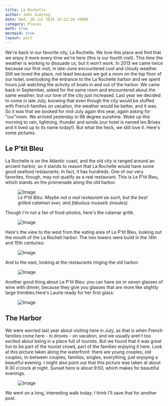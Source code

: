 ```yaml
---
title: La Rochelle
author: John Zumsteg
date: Wed, 20 Jul 2016 15:22:28 +0000
category: Places
math: true
mermaid: true
layout: post
---
```

We're back in our favorite city, La Rochelle. We love this place and find that we enjoy it more every time we're here (this is our fourth visit). This time the weather is working to dissuade us, but it won't work. In 2013 we came twice because our first visit, in late-June encountered cool and cloudy weather. Still we loved the place, not least because we got a room on the top floor of our hotel, overlooking the entrance to the La Rochelle harbor and we spent hours just watching the activity of boats in and out of the harbor. We came back in September, asked for the same room and encountered about the same weather, but our love of the city just increased. Last year we decided to come in late July, knowing that even though the city would be stuffed with French families on vacation, the weather would be better, and it was. So it was that we booked for mid-July again this year, again asking for "our"room. We arrived yesterday in 98 degree sunshine. Woke up this morning to rain, lightning, thunder and winds (our hotel is named les Brises and it lived up to its name today!). But what the heck, we still love it. Here's some pictures.
<h2>Le P'tit Bleu</h2>
La Rochelle is on the Atlantic coast, and the old city is ranged around an ancient harbor, so it stands to reason that La Rochelle would have some good seafood restaurants. In fact, it has hundreds. One of our very favorites, though, may not qualify as a real restaurant. This is Le P'tit Bleu, which stands on the promenade along the old harbor.

<figure class = "portrait">
	<img src="{{"/assets/images/2016/07/DSC04755.jpg" | prepend: site.baseurl | prepend: site.url }}" alt="Image" />
	<figcaption><em>Le P'tit Bleu. Maybe not a real restaurant as such, but the best grilled calamari ever, and fabulous mussels (moules).</em></figcaption>
</figure>



Though I'm not a fan of food-photos, here's the calamar grillé.

<figure class = "portrait">
	<img src="{{"/assets/images/2016/07/DSC04753.jpg" | prepend: site.baseurl | prepend: site.url }}" alt="Image" />
	<figcaption></figcaption>
</figure>



Here's the view to the west from the eating area of Le P'tit Bleu, looking out the mouth of the La Rochell harbor. The two towers were build in the 14th and 15th centuries:

<figure class = "portrait">
	<img src="{{"/assets/images/2016/07/DSC04751.jpg" | prepend: site.baseurl | prepend: site.url }}" alt="Image" />
	<figcaption></figcaption>
</figure>



And to the east, looking at the restaurants ringing the old harbor.

<figure class = "portrait">
	<img src="{{"/assets/images/2016/07/DSC04754.jpg" | prepend: site.baseurl | prepend: site.url }}" alt="Image" />
	<figcaption></figcaption>
</figure>



Another good thing about Le P'tit Bleu: you can have six or seven glasses of wine with dinner, because they give you glasses that are more like slightly large thimbles.Here's Laurie ready for her first glass:

<figure class = "landscape">
	<img src="{{"/assets/images/2016/07/DSC04750.jpg" | prepend: site.baseurl | prepend: site.url }}" alt="Image" />
	<figcaption></figcaption>
</figure>


<h2>The Harbor</h2>
We were worried last year about visiting here in July, as that is when French families come here - in droves - on vacation, and we usually aren't too excited about being in a place full of tourists. But we found that it was great fun to be part of the tourist crowd, part of the families enjoying it here. Look at this picture taken along the waterfront: there are young couples, old couples, in-between couples, families, singles, everything, just enjoying a beautiful evening. I might also point out that this picture was taken at about 8:30 o'clock at night. Sunset here is about 9:50, which makes for beautiful evenings.

<figure class = "portrait">
	<img src="{{"/assets/images/2016/07/DSC04757.jpg" | prepend: site.baseurl | prepend: site.url }}" alt="Image" />
	<figcaption></figcaption>
</figure>



We went on a long, interesting walk today; I think I'll save that for another post.
